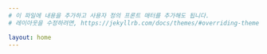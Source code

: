 ```yaml
---
# 이 파일에 내용을 추가하고 사용자 정의 프론트 매터를 추가해도 됩니다.
# 레이아웃을 수정하려면, https://jekyllrb.com/docs/themes/#overriding-theme-defaults 를 참조하세요.

layout: home
---
```

